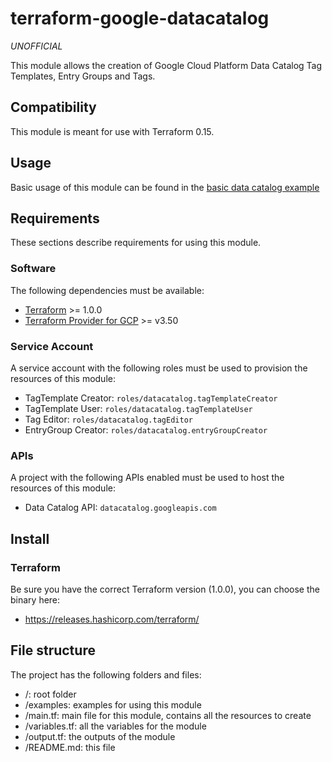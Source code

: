 # terraform-google-datacatalog

*UNOFFICIAL*

This module allows the creation of Google Cloud Platform Data Catalog Tag Templates, Entry Groups and Tags.  

## Compatibility 

This module is meant for use with Terraform 0.15. 

## Usage

Basic usage of this module can be found in the [basic data catalog example](examples/basic_data_catalog_usage)

## Requirements

These sections describe requirements for using this module.

### Software

The following dependencies must be available:

- [Terraform](https://www.terraform.io/downloads.html) >= 1.0.0
- [Terraform Provider for GCP](https://registry.terraform.io/providers/hashicorp/google/latest) >= v3.50

### Service Account

A service account with the following roles must be used to provision
the resources of this module:

- TagTemplate Creator: `roles/datacatalog.tagTemplateCreator`
- TagTemplate User: `roles/datacatalog.tagTemplateUser`
- Tag Editor: `roles/datacatalog.tagEditor`
- EntryGroup Creator: `roles/datacatalog.entryGroupCreator`

### APIs

A project with the following APIs enabled must be used to host the
resources of this module:

- Data Catalog API: `datacatalog.googleapis.com`

## Install

### Terraform
Be sure you have the correct Terraform version (1.0.0), you can choose the binary here:
- https://releases.hashicorp.com/terraform/

## File structure
The project has the following folders and files:

- /: root folder
- /examples: examples for using this module
- /main.tf: main file for this module, contains all the resources to create
- /variables.tf: all the variables for the module
- /output.tf: the outputs of the module
- /README.md: this file

